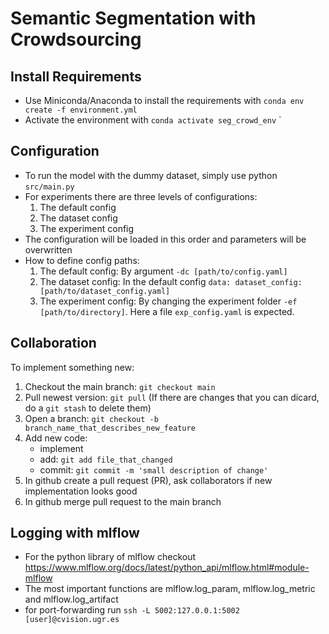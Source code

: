 # Semantic Segmentation with Crowdsourcing

## Install Requirements
* Use Miniconda/Anaconda to install the requirements with `conda env create -f environment.yml`
* Activate the environment with `conda activate seg_crowd_env`
`

## Configuration
* To run the model with the dummy dataset, simply use python `src/main.py`
* For experiments there are three levels of configurations:
    1. The default config
    2. The dataset config
    3. The experiment config
* The configuration will be loaded in this order and parameters will be overwritten
* How to define config paths:
    1. The default config: By argument `-dc [path/to/config.yaml]`
    2. The dataset config: In the default config `data: dataset_config: [path/to/dataset_config.yaml]`
    3. The experiment config: By changing the experiment folder `-ef [path/to/directory]`. Here a file `exp_config.yaml` is expected.
    
    
## Collaboration
To implement something new:
1. Checkout the main branch: `git checkout main`
2. Pull newest version: `git pull` (If there are changes that you can dicard, do a `git stash` to delete them)
3. Open a branch: `git checkout -b branch_name_that_describes_new_feature`
4. Add new code:
    * implement
    * add: `git add file_that_changed`
    * commit: `git commit -m 'small description of change'`
5. In github create a pull request (PR), ask collaborators if new implementation looks good
6. In github merge pull request to the main branch


## Logging with mlflow
* For the python library of mlflow checkout https://www.mlflow.org/docs/latest/python_api/mlflow.html#module-mlflow 
* The most important functions are mlflow.log_param, mlflow.log_metric and mlflow.log_artifact
* for port-forwarding run `ssh -L 5002:127.0.0.1:5002 [user]@cvision.ugr.es`





